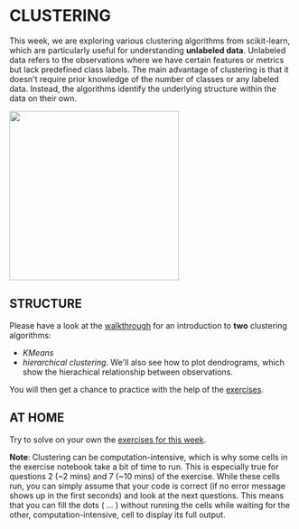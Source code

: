 # CLUSTERING 

This week, we are exploring various clustering algorithms from scikit-learn, which are particularly useful for understanding **unlabeled data**. Unlabeled data refers to the observations where we have certain features or metrics but lack predefined class labels. The main advantage of clustering is that it doesn't require prior knowledge of the number of classes or any labeled data. Instead, the algorithms identify the underlying structure within the data on their own.

<img src='https://static.javatpoint.com/tutorial/machine-learning/images/k-means-clustering-algorithm-in-machine-learning.png' width="300">

## STRUCTURE

Please have a look at the [walkthrough](walkthrough.ipynb) for an introduction to **two** clustering algorithms:
 - *KMeans*
 - *hierarchical clustering*.
We'll also see how to plot dendrograms, which show the hierachical relationship between observations.

You will then get a chance to practice with the help of the [exercises](exercises/exercise_clustering.ipynb).

## AT HOME

Try to solve on your own the [exercises for this week](exercises/exercise_clustering.ipynb).

**Note**: Clustering can be computation-intensive, which is why some cells in the exercise notebook take a bit of time to run. 
This is especially true for questions 2 (~2 mins) and 7 (~10 mins) of the exercise. 
While these cells run, you can simply assume that your code is correct (if no error message shows up in the first seconds) and look at the next questions. 
This means that you can fill the dots ( ... ) without running the cells while waiting for the other, computation-intensive, cell to display its full output.
